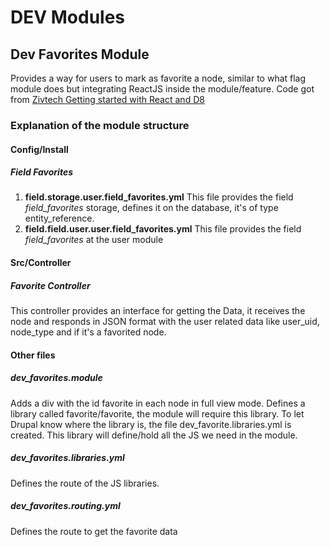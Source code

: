 # DEV Modules

## Dev Favorites Module
Provides a way for users to mark as favorite a node, similar to what flag module does but integrating ReactJS inside the module/feature.
Code got from [Zivtech Getting started with React and D8](https://www.zivtech.com/blog/getting-started-react-drupal-8-and-jsonapi?utm_source=drupal-newsletter&utm_medium=email&utm_campaign=drupal-newsletter-20170713)

### Explanation of the module structure
#### Config/Install
##### Field Favorites
1. **field.storage.user.field_favorites.yml** This file provides the field *field_favorites* storage, defines it on the database, it's of type entity_reference.
2. **field.field.user.user.field_favorites.yml** This file provides the field *field_favorites* at the user module

####  Src/Controller
##### Favorite Controller
This controller provides an interface for getting the Data, it receives the node and responds in JSON format with the user related data like user_uid, node_type and if it's a favorited node.

#### Other files
##### dev_favorites.module
Adds a div with the id favorite in each node in full view mode.
Defines a library called favorite/favorite, the module will require this library.
To let Drupal know where the library is, the file dev_favorite.libraries.yml is created.
This library will define/hold all the JS we need in the module.

##### dev_favorites.libraries.yml
Defines the route of the JS libraries.

##### dev_favorites.routing.yml
Defines the route to get the favorite data


